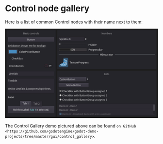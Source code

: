 Control node gallery
====================

Here is a list of common Control nodes with their name next to them:

![](/img/control_gallery.png)

The Control Gallery demo pictured above can be found
`on GitHub <https://github.com/godotengine/godot-demo-projects/tree/master/gui/control_gallery>`.
